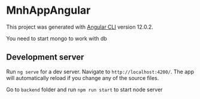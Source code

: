 # MnhAppAngular

This project was generated with [Angular CLI](https://github.com/angular/angular-cli) version 12.0.2.

You need to start mongo to work with db

## Development server

Run `ng serve` for a dev server. Navigate to `http://localhost:4200/`. The app will automatically reload if you change any of the source files.

Go to `backend` folder and run `npm run start` to start node server
